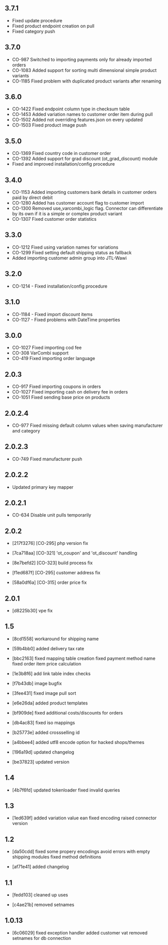 3.7.1
-----
- Fixed update procedure
- Fixed product endpoint creation on pull
- Fixed category push

3.7.0
-----
- CO-987  Switched to importing payments only for already imported orders
- CO-1083 Added support for sorting multi dimensional simple product variants
- CO-1185 Fixed problem with duplicated product variants after renaming

3.6.0
-----
- CO-1422 Fixed endpoint column type in checksum table
- CO-1453 Added variation names to customer order item during pull
- CO-1502 Added not overriding features.json on every updated
- CO-1503 Fixed product image push

3.5.0
-----
- CO-1369 Fixed country code in customer order
- CO-1392 Added support for grad discount (ot_grad_discount) module
- Fixed and improved installation/config procedure

3.4.0
-----
- CO-1153 Added importing customers bank details in customer orders paid by direct debit
- CO-1280 Added has customer account flag to customer import
- CO-1300 Removed use_varcombi_logic flag. Connector can differentiate by its own if it is a simple or complex product variant
- CO-1307 Fixed customer order statistics

3.3.0
-----
- CO-1212 Fixed using variation names for variations
- CO-1299 Fixed setting default shipping status as fallback
- Added importing customer admin group into  JTL-Wawi

3.2.0
-----
- CO-1214 - Fixed installation/config procedure 

3.1.0
-----
- CO-1184 - Fixed import discount items
- CO-1127 - Fixed problems with DateTime properties

3.0.0
-----
- CO-1027 Fixed importing cod fee
- CO-308 VarCombi support
- CO-419 Fixed importing order language

2.0.3
-----
- CO-917  Fixed importing coupons in orders
- CO-1027 Fixed importing cash on delivery fee in orders
- CO-1051 Fixed sending base price on products

2.0.2.4
-----
 - CO-977 Fixed missing default column values when saving manufacturer and category
 
2.0.2.3
-----
 - CO-749 Fixed manufacturer push
 
2.0.2.2
 -----
 - Updated primary key mapper

2.0.2.1
-----
 - CO-634 Disable unit pulls temporarily

2.0.2
-----
- [217f3276] [CO-295]
  php version fix
  
- [7ca718aa] [CO-321]
  'ot_coupon' and 'ot_discount' handling
  
- [8e7befd2] [CO-323]
  build process fix
  
- [f1ed687f] [CO-295]
  customer address fix
  
- [58a0df6a] [CO-315]
  order price fix

2.0.1
-----
- [d8225b30]
  vpe fix

1.5
------
- [8cd1558]
  workaround for shipping name

- [59b4bb0]
  added delivery tax rate

- [bbc2163]
  fixed mapping table creation
  fixed payment method name
  fixed order item price calculation

- [1e3b8f6]
  add link table index checks

- [f7b43db]
  image bugfix

- [3fee431]
  fixed image pull sort

- [e6e26da]
  added product templates

- [bf909de]
  fixed additional costs/discounts for orders

- [db4ac83]
  fixed iso mappings

- [b25773e]
  added crossselling id

- [a4bbee4]
  added utf8 encode option for hacked shops/themes

- [196a19d]
  updated changelog

- [be37823]
  updated version

1.4
------
- [4b7f6fd]
  updated tokenloader
  fixed invalid queries

1.3
------
- [1ed639f]
  added variation value ean
  fixed encoding
  raised connector version

1.2
------
- [da50cdd]
  fixed some propery encodings
  avoid errors with empty shipping modules
  fixed method definitions

- [af71e41]
  added changelog

1.1
------
- [fedd103]
  cleaned up uses

- [c4ae21b]
  removed setnames

1.0.13
------
- [6c06029]
  fixed exception handler
  added customer vat
  removed setnames for db connection


